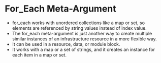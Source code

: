 # For_Each Meta-Argument

 * for_each works with unordered collections like a map or set, so elements are referenced by string values instead of index value.
 * The for_each meta-argument is just another way to create multiple similar instances of an infrastructure resource in a more flexible way.
 * It can be used in a resource, data, or module block.
 * It works with a map or a set of strings, and it creates an instance for each item in a map or set.
